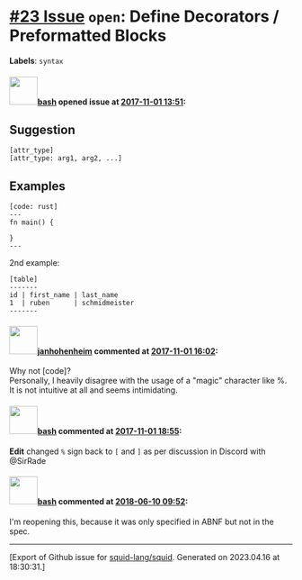 # [\#23 Issue](https://github.com/squid-lang/squid/issues/23) `open`: Define Decorators / Preformatted Blocks
**Labels**: `syntax`


#### <img src="https://avatars.githubusercontent.com/u/4602612?u=15d59e17f4d269bcb853540b70baf7c5b3607241&v=4" width="50">[bash](https://github.com/bash) opened issue at [2017-11-01 13:51](https://github.com/squid-lang/squid/issues/23):

## Suggestion

```
[attr_type]
[attr_type: arg1, arg2, ...]
```


## Examples

```
[code: rust]
---
fn main() {

}
---
```

2nd example: 

```
[table]
-------
id | first_name | last_name
1  | ruben      | schmidmeister
-------
```

#### <img src="https://avatars.githubusercontent.com/u/9047632?u=0917c5aea8ecfb8511130afc94a68bff7f91ea20&v=4" width="50">[janhohenheim](https://github.com/janhohenheim) commented at [2017-11-01 16:02](https://github.com/squid-lang/squid/issues/23#issuecomment-341151292):

Why not [code]?  
Personally, I heavily disagree with the usage of a "magic" character like %. It is not intuitive at all and seems intimidating.

#### <img src="https://avatars.githubusercontent.com/u/4602612?u=15d59e17f4d269bcb853540b70baf7c5b3607241&v=4" width="50">[bash](https://github.com/bash) commented at [2017-11-01 18:55](https://github.com/squid-lang/squid/issues/23#issuecomment-341204615):

**Edit** changed `%` sign back to `[` and `]` as per discussion in Discord with @SirRade

#### <img src="https://avatars.githubusercontent.com/u/4602612?u=15d59e17f4d269bcb853540b70baf7c5b3607241&v=4" width="50">[bash](https://github.com/bash) commented at [2018-06-10 09:52](https://github.com/squid-lang/squid/issues/23#issuecomment-396035876):

I'm reopening this, because it was only specified in ABNF but not in the spec.


-------------------------------------------------------------------------------



[Export of Github issue for [squid-lang/squid](https://github.com/squid-lang/squid). Generated on 2023.04.16 at 18:30:31.]
